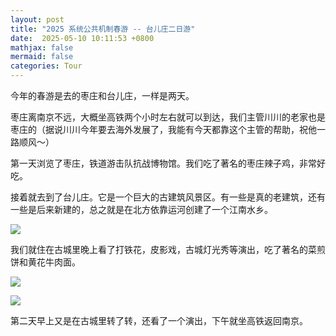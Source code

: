 ```yaml
---
layout: post
title: "2025 系统公共机制春游 -- 台儿庄二日游"
date:  2025-05-10 10:11:53 +0800
mathjax: false
mermaid: false
categories: Tour
---
```


今年的春游是去的枣庄和台儿庄，一样是两天。

枣庄离南京不远，大概坐高铁两个小时左右就可以到达，我们主管川川的老家也是枣庄的（据说川川今年要去海外发展了，我能有今天都靠这个主管的帮助，祝他一路顺风～）

第一天浏览了枣庄，铁道游击队抗战博物馆。我们吃了著名的枣庄辣子鸡，非常好吃。


接着就去到了台儿庄。它是一个巨大的古建筑风景区。有一些是真的老建筑，还有一些是后来新建的，总之就是在北方依靠运河创建了一个江南水乡。

![](/assets/2025_0510_zaozhuang_tour/pic1.png)


我们就住在古城里晚上看了打铁花，皮影戏，古城灯光秀等演出，吃了著名的菜煎饼和黄花牛肉面。

![](/assets/2025_0510_zaozhuang_tour/pic2.png)

![](/assets/2025_0510_zaozhuang_tour/pic3.png)

第二天早上又是在古城里转了转，还看了一个演出，下午就坐高铁返回南京。
